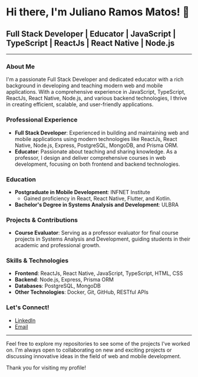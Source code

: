 # Hi there, I'm Juliano Ramos Matos! 👋

## Full Stack Developer | Educator | JavaScript | TypeScript | ReactJs | React Native | Node.js

---

### About Me

I'm a passionate Full Stack Developer and dedicated educator with a rich background in developing and teaching modern web and mobile applications. With a comprehensive experience in JavaScript, TypeScript, ReactJs, React Native, Node.js, and various backend technologies, I thrive in creating efficient, scalable, and user-friendly applications.

### Professional Experience

- **Full Stack Developer**: Experienced in building and maintaining web and mobile applications using modern technologies like ReactJs, React Native, Node.js, Express, PostgreSQL, MongoDB, and Prisma ORM.
- **Educator**: Passionate about teaching and sharing knowledge. As a professor, I design and deliver comprehensive courses in web development, focusing on both frontend and backend technologies.

### Education

- **Postgraduate in Mobile Development**: INFNET Institute
  - Gained proficiency in React, React Native, Flutter, and Kotlin.
- **Bachelor's Degree in Systems Analysis and Development**: ULBRA

### Projects & Contributions

- **Course Evaluator**: Serving as a professor evaluator for final course projects in Systems Analysis and Development, guiding students in their academic and professional growth.

### Skills & Technologies

- **Frontend**: ReactJs, React Native, JavaScript, TypeScript, HTML, CSS
- **Backend**: Node.js, Express, Prisma ORM
- **Databases**: PostgreSQL, MongoDB
- **Other Technologies**: Docker, Git, GitHub, RESTful APIs

### Let's Connect!

- [LinkedIn](https://www.linkedin.com/in/juliano-ramos-matos-4a41b641/)
- [Email](mailto:julianomatos.si@gmail.com)

---

Feel free to explore my repositories to see some of the projects I've worked on. I'm always open to collaborating on new and exciting projects or discussing innovative ideas in the field of web and mobile development.

Thank you for visiting my profile!
